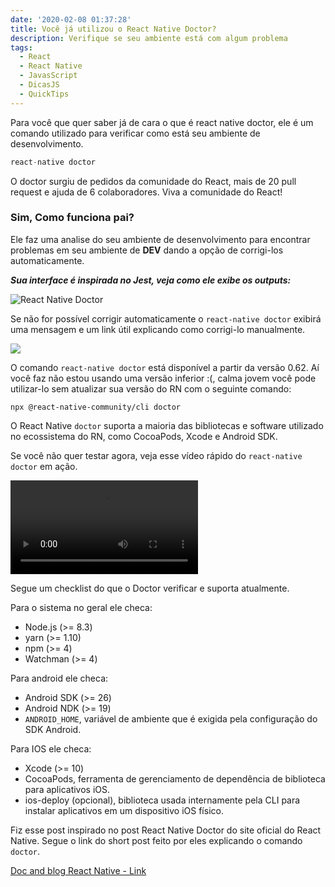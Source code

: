 ```yaml
---
date: '2020-02-08 01:37:28'
title: Você já utilizou o React Native Doctor?
description: Verifique se seu ambiente está com algum problema
tags:
  - React
  - React Native
  - JavasScript
  - DicasJS
  - QuickTips
---
```

Para você que quer saber já de cara o que é react native doctor, ele é um comando utilizado para verificar como está seu ambiente de desenvolvimento.

```javascript
react-native doctor
```

O doctor surgiu de pedidos da comunidade do React, mais de 20 pull request e ajuda de 6 colaboradores. Viva a comunidade do React!

### Sim, Como funciona pai?

Ele faz uma analise do seu ambiente de desenvolvimento para encontrar problemas em seu ambiente de **DEV** dando a opção de corrigi-los automaticamente.

 _**Sua interface é inspirada no Jest, veja como ele exibe os outputs:**_ 

![React Native Doctor](/assets/img/screen-shot-2020-02-08-at-13.21.18.png "Comando React Native doctor em ação")

Se não for possível corrigir automaticamente o `react-native doctor` exibirá uma mensagem e um link útil explicando como corrigi-lo manualmente.

![](/assets/img/screen-shot-2020-02-08-at-13.26.47.png)

O comando `react-native doctor` está disponível a partir da versão 0.62. Aí você faz não estou usando uma versão inferior :(, calma jovem você pode utilizar-lo sem atualizar sua versão do RN com o seguinte comando:


```
npx @react-native-community/cli doctor
```


O React Native `doctor` suporta a maioria das bibliotecas e software utilizado no ecossistema do RN, como CocoaPods, Xcode e Android SDK.

Se você não quer testar agora, veja esse vídeo rápido do `react-native doctor` em ação.

<video style="max-width: 900px" src="https://facebook.github.io/react-native/img/homepage/DoctorCommand.mp4
" type="video/mp4" />

Segue um checklist do que o Doctor verificar e suporta atualmente.

Para o sistema no geral ele checa:
- Node.js (>= 8.3)
- yarn (>= 1.10)
- npm (>= 4)
- Watchman (>= 4)

Para android ele checa:
- Android SDK (>= 26)
- Android NDK (>= 19)
- `ANDROID_HOME`, variável de ambiente que é exigida pela configuração do SDK Android.

Para IOS ele checa:
- Xcode (>= 10)
- CocoaPods, ferramenta de gerenciamento de dependência de biblioteca para aplicativos iOS.
- ios-deploy (opcional), biblioteca usada internamente pela CLI para instalar aplicativos em um dispositivo iOS físico.

Fiz esse post inspirado no post React Native Doctor do site oficial do React Native. Segue o link do short post feito por eles explicando o comando `doctor`.


[Doc and blog React Native - Link](https://facebook.github.io/react-native/blog/2019/11/18/react-native-doctor)
